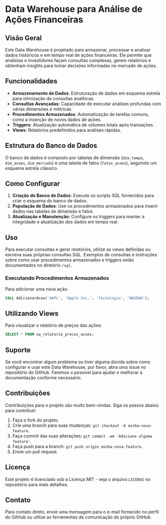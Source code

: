 # Data Warehouse para Análise de Ações Financeiras

## Visão Geral

Este Data Warehouse é projetado para armazenar, processar e analisar dados históricos e em tempo real de ações financeiras. Ele permite que analistas e investidores façam consultas complexas, gerem relatórios e obtenham insights para tomar decisões informadas no mercado de ações.

## Funcionalidades

- **Armazenamento de Dados**: Estruturação de dados em esquema estrela para otimização de consultas analíticas.
- **Consultas Avançadas**: Capacidade de executar análises profundas com várias dimensões e métricas.
- **Procedimentos Armazenados**: Automatização de tarefas comuns, como a inserção de novos dados de ações.
- **Triggers**: Atualização automática de volumes totais após transações.
- **Views**: Relatórios predefinidos para análises rápidas.

## Estrutura do Banco de Dados

O banco de dados é composto por tabelas de dimensão (`dim_tempo`, `dim_acoes`, `dim_mercado`) e uma tabela de fatos (`fatos_acoes`), seguindo um esquema estrela clássico.

## Como Configurar

1. **Criação do Banco de Dados**: Execute os scripts SQL fornecidos para criar o esquema do banco de dados.
2. **População de Dados**: Use os procedimentos armazenados para inserir dados nas tabelas de dimensão e fatos.
3. **Atualização e Manutenção**: Configure os triggers para manter a integridade e atualização dos dados em tempo real.

## Uso

Para executar consultas e gerar relatórios, utilize as views definidas ou escreva suas próprias consultas SQL. Exemplos de consultas e instruções sobre como usar procedimentos armazenados e triggers estão documentados no diretório `/sql`.

### Executando Procedimentos Armazenados

Para adicionar uma nova ação:

```sql
CALL AdicionarAcao('AAPL', 'Apple Inc.', 'Tecnologia', 'NASDAQ');
```

## Utilizando Views

Para visualizar o relatório de preços das ações:

```sql
SELECT * FROM vw_relatorio_precos_acoes;
```

## Suporte

Se você encontrar algum problema ou tiver alguma dúvida sobre como configurar e usar este Data Warehouse, por favor, abra uma issue no repositório do GitHub. Faremos o possível para ajudar e melhorar a documentação conforme necessário.

## Contribuições

Contribuições para o projeto são muito bem-vindas. Siga os passos abaixo para contribuir:

1. Faça o fork do projeto.
2. Crie uma branch para suas mudanças: `git checkout -b minha-nova-feature`.
3. Faça commit das suas alterações: `git commit -am 'Adiciona alguma feature'`.
4. Faça push para a branch: `git push origin minha-nova-feature`.
5. Envie um pull request.

## Licença

Este projeto é licenciado sob a Licença MIT - veja o arquivo `LICENSE` no repositório para mais detalhes.

## Contato

Para contato direto, envie uma mensagem para o e-mail fornecido no perfil do GitHub ou utilize as ferramentas de comunicação do próprio GitHub.